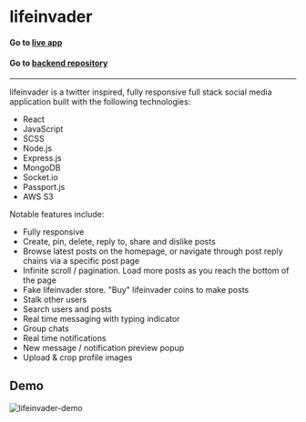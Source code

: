 # lifeinvader 
#### Go to [live app](https://lifeinvadersocial.herokuapp.com/)
#### Go to [backend repository](https://github.com/bscottnz/life-invader-backend)

---


lifeinvader is a twitter inspired, fully responsive full stack social media application built with the following technologies:
- React
- JavaScript
- SCSS
- Node.js
- Express.js
- MongoDB
- Socket.io
- Passport.js
- AWS S3
 
 Notable features include:
 - Fully responsive
 - Create, pin, delete, reply to, share and dislike posts
 - Browse latest posts on the homepage, or navigate through post reply chains via a specific post page
 - Infinite scroll / pagination. Load more posts as you reach the bottom of the page
 - Fake lifeinvader store. "Buy" lifeinvader coins to make posts
 - Stalk other users
 - Search users and posts
 - Real time messaging with typing indicator
 - Group chats
 - Real time notifications
 - New message / notification preview popup
 - Upload & crop profile images

## Demo

![lifeinvader-demo](https://user-images.githubusercontent.com/24649589/122633458-eecb5000-d12c-11eb-9674-3ec9e8f4c864.gif)
